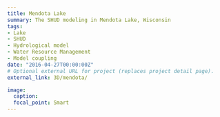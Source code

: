 ```yaml
---
title: Mendota Lake
summary: The SHUD modeling in Mendota Lake, Wisconsin
tags:
- Lake
- SHUD
- Hydrological model
- Water Resource Management
- Model coupling
date: "2016-04-27T00:00:00Z"
# Optional external URL for project (replaces project detail page).
external_link: 3D/mendota/

image:
  caption:
  focal_point: Smart
---
```

